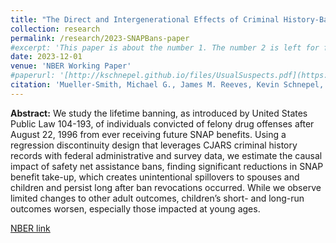 ```yaml
---
title: "The Direct and Intergenerational Effects of Criminal History-Based Safety Net Bans in the U.S."
collection: research
permalink: /research/2023-SNAPBans-paper
#excerpt: 'This paper is about the number 1. The number 2 is left for future work.'
date: 2023-12-01
venue: 'NBER Working Paper' 
#paperurl: '[http://kschnepel.github.io/files/UsualSuspects.pdf](https://www.nber.org/papers/w31983)'
citation: 'Mueller-Smith, Michael G., James M. Reeves, Kevin Schnepel, and Caroline Walker (2023). &quot;The Direct and Intergenerational Effects of Criminal History-Based Safety Net Bans in the US..&quot; <i>National Bureau of Economic Research</i>'
---
```


**Abstract:** We study the lifetime banning, as introduced by United States Public Law 104-193, of individuals convicted of felony drug offenses after August 22, 1996 from ever receiving future SNAP benefits. Using a regression discontinuity design that leverages CJARS criminal history records with federal administrative and survey data, we estimate the causal impact of safety net assistance bans, finding significant reductions in SNAP benefit take-up, which creates unintentional spillovers to spouses and children and persist long after ban revocations occurred. While we observe limited changes to other adult outcomes, children’s short- and long-run outcomes worsen, especially those impacted at young ages.

[NBER link](https://www.nber.org/paper/w31983)

